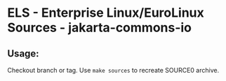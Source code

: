 # ELS - Enterprise Linux/EuroLinux Sources - jakarta-commons-io
 
## Usage:
  Checkout branch or tag. Use `make sources` to recreate  SOURCE0 archive.
